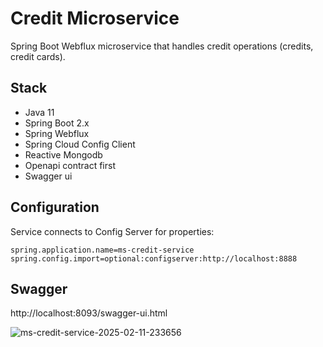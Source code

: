 # Credit Microservice

Spring Boot Webflux microservice that handles credit operations (credits, credit cards).

## Stack
- Java 11
- Spring Boot 2.x
- Spring Webflux
- Spring Cloud Config Client
- Reactive Mongodb
- Openapi contract first
- Swagger ui

## Configuration
Service connects to Config Server for properties:
```properties
spring.application.name=ms-credit-service
spring.config.import=optional:configserver:http://localhost:8888
```

## Swagger
http://localhost:8093/swagger-ui.html

![ms-credit-service-2025-02-11-233656](https://github.com/user-attachments/assets/4241a5dd-c87a-413d-8444-9d10136dff06)

